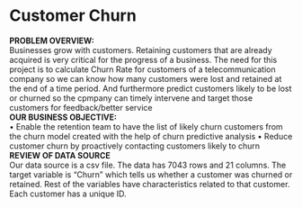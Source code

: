 # Customer Churn
**PROBLEM OVERVIEW:**</br>
Businesses grow with customers. Retaining customers that are already acquired is very critical for the progress of a business. The need for this project is to calculate Churn Rate for customers of a telecommunication company so we can know how many customers were lost and retained at the end of a time period. And furthermore predict customers likely to be lost or churned so the cpmpany can timely intervene and target those customers for feedback/better service
</br>
**OUR BUSINESS OBJECTIVE:**</br>
•	Enable the retention team to have the list of likely churn customers from the churn model created with the help of churn predictive analysis
•	Reduce customer churn by proactively contacting customers likely to churn
</br>
**REVIEW OF DATA SOURCE** </br>
Our data source is a csv file.
The data has 7043 rows and 21 columns. The target variable is “Churn” which tells us whether a customer was churned or retained. Rest of the variables have characteristics related to that customer. Each customer has a unique ID.

